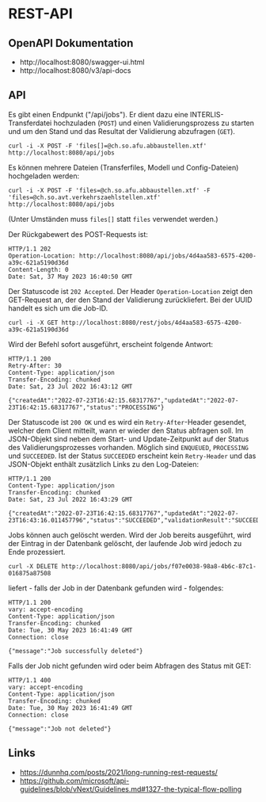 # REST-API

## OpenAPI Dokumentation

- http://localhost:8080/swagger-ui.html
- http://localhost:8080/v3/api-docs

## API

Es gibt einen Endpunkt ("/api/jobs"). Er dient dazu eine INTERLIS-Transferdatei hochzuladen (`POST`) und einen Validierungsprozess zu starten und um den Stand und das Resultat der Validierung abzufragen (`GET`).

```
curl -i -X POST -F 'files[]=@ch.so.afu.abbaustellen.xtf' http://localhost:8080/api/jobs
```

Es können mehrere Dateien (Transferfiles, Modell und Config-Dateien) hochgeladen werden:

```
curl -i -X POST -F 'files=@ch.so.afu.abbaustellen.xtf' -F 'files=@ch.so.avt.verkehrszaehlstellen.xtf' http://localhost:8080/api/jobs
```

(Unter Umständen muss `files[]` statt `files` verwendet werden.)


Der Rückgabewert des POST-Requests ist:

```
HTTP/1.1 202
Operation-Location: http://localhost:8080/api/jobs/4d4aa583-6575-4200-a39c-621a5190d36d
Content-Length: 0
Date: Sat, 37 May 2023 16:40:50 GMT
```

Der Statuscode ist `202 Accepted`. Der Header `Operation-Location` zeigt den GET-Request an, der den Stand der Validierung zurückliefert. Bei der UUID handelt es sich um die Job-ID.

```
curl -i -X GET http://localhost:8080/rest/jobs/4d4aa583-6575-4200-a39c-621a5190d36d
```

Wird der Befehl sofort ausgeführt, erscheint folgende Antwort:

```
HTTP/1.1 200
Retry-After: 30
Content-Type: application/json
Transfer-Encoding: chunked
Date: Sat, 23 Jul 2022 16:43:12 GMT

{"createdAt":"2022-07-23T16:42:15.68317767","updatedAt":"2022-07-23T16:42:15.68317767","status":"PROCESSING"}
```

Der Statuscode ist `200 OK` und es wird ein `Retry-After`-Header gesendet, welcher dem Client mitteilt, wann er wieder den Status abfragen soll. Im JSON-Objekt sind neben dem Start- und Update-Zeitpunkt auf der Status des Validierungsprozesses vorhanden. Möglich sind `ENQUEUED`, `PROCESSING` und `SUCCEEDED`. Ist der Status `SUCCEEDED` erscheint kein `Retry-Header` und das JSON-Objekt enthält zusätzlich Links zu den Log-Dateien:

```
HTTP/1.1 200
Content-Type: application/json
Transfer-Encoding: chunked
Date: Sat, 23 Jul 2022 16:43:29 GMT

{"createdAt":"2022-07-23T16:42:15.68317767","updatedAt":"2022-07-23T16:43:16.011457796","status":"SUCCEEDED","validationResult":"SUCCEEDED","logFileLocation":"http://localhost:8080/logs/ilivalidator_8148789347157812698/254900.itf.log","xtfLogFileLocation":"http://localhost:8080/logs/ilivalidator_8148789347157812698/254900.itf.log.xtf"}
```

Jobs können auch gelöscht werden. Wird der Job bereits ausgeführt, wird der Eintrag in der Datenbank gelöscht, der laufende Job wird jedoch zu Ende prozessiert.

```
curl -X DELETE http://localhost:8080/api/jobs/f07e0038-98a8-4b6c-87c1-016875a87508
```

liefert - falls der Job in der Datenbank gefunden wird - folgendes:

```
HTTP/1.1 200
vary: accept-encoding
Content-Type: application/json
Transfer-Encoding: chunked
Date: Tue, 30 May 2023 16:41:49 GMT
Connection: close

{"message":"Job successfully deleted"}
```

Falls der Job nicht gefunden wird oder beim Abfragen des Status mit GET:

```
HTTP/1.1 400
vary: accept-encoding
Content-Type: application/json
Transfer-Encoding: chunked
Date: Tue, 30 May 2023 16:41:49 GMT
Connection: close

{"message":"Job not deleted"}
```

## Links

- https://dunnhq.com/posts/2021/long-running-rest-requests/
- https://github.com/microsoft/api-guidelines/blob/vNext/Guidelines.md#1327-the-typical-flow-polling
